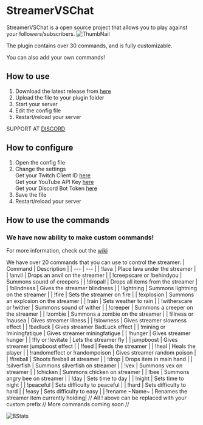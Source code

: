 # StreamerVSChat
StreamerVSChat is a open source project that allows you to play against your followers/subscribers.
![ThumbNail](https://user-images.githubusercontent.com/88144943/188877177-8514b504-0a9a-4eef-b870-19ea262ad705.png)

The plugin contains over 30 commands, and is fully customizable.

You can also add your own commands!

## How to use
1. Download the latest release from [here](https://github.com/CorwinDev/StreamerVSChat/releases)
2. Upload the file to your plugin folder
3. Start your server
4. Edit the config file
5. Restart/reload your server

SUPPORT AT [DISCORD](https://discord.gg/KrTfebJhNH)

## How to configure
1. Open the config file
2. Change the settings <br>
   Get your Twitch Client ID [here](https://twitchapps.com/tmi/) <br>
   Get your YouTube API Key [here](https://console.developers.google.com/apis/credentials)<br>
   Get your Discord Bot Token [here](https://discord.com/developers/applications)<br>
3. Save the file
4. Restart/reload your server

## How to use the commands
### We have now ability to make custom commands!
For more information, check out the [wiki](https://github.com/CorwinDev/StreamerVSChat/wiki#custom-commands-setup)
   
We have over 20 commands that you can use to control the streamer:
| Command | Description |
| --- | --- |
| !lava | Place lava under the streamer |
| !anvil | Drops an anvil on the streamer |
| !creepscare or !behindyou | Summons sound of creepers |
| !dropall | Drops all items from the streamer |
| !blindness | Gives the streamer blindness |
| !lightning | Summons lightning on the streamer |
| !fire | Sets the streamer on fire |
| !explosion | Summons an explosion on the streamer |
| !rain | Sets weather to rain |
| !witherscare or !wither | Summons sound of wither |
| !creeper | Summons a creeper on the streamer |
| !zombie | Summons a zombie on the streamer |
| !illness or !nausea | Gives streamer illness |
| !slowness | Gives streamer slowness effect | 
| !badluck | Gives streamer BadLuck effect | 
| !mining or !miningfatique | Gives streamer miningfatigue | 
| !hunger | Gives streamer hunger |
| !fly or !levitate | Lets the streamer fly |
| jumpboost | Gives streamer jumpboost effect |
| !feed | Feeds the streamer |
| !heal | Heals the player |
| !randomeffect or !randompoison | Gives streamer random poison |
| !fireball | Shoots fireball at streamer |
| !drop | Drops item in main hand |
| !silverfish | Summons silverfish on streamer |
| !vex | Summons vex on streamer |
| !chicken | Summons chicken on streamer |
| !bee | Summons angry bee on streamer |
| !day | Sets time to day |
| !night | Sets time to night |
| !peaceful | Sets difficulty to peaceful |
| !hard | Sets difficulty to hard |
| !easy | Sets difficulty to easy |
| !rename ~Name~ | Renames the streamer item currently holding|
// All ! above can be replaced with your custom prefix
// More commands coming soon //

![BStats](https://bstats.org/signatures/bukkit/StreamerVSChat.svg)
